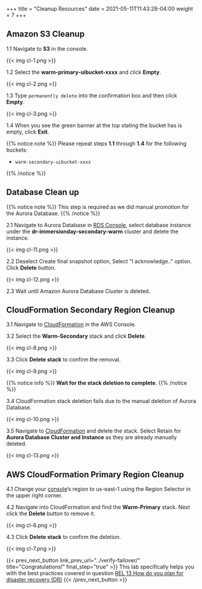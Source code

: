 +++
title = "Cleanup Resources"
date =  2021-05-11T11:43:28-04:00
weight = 7
+++

## Amazon S3 Cleanup

1.1 Navigate to **S3** in the console.

{{< img cl-1.png >}}

1.2 Select the **warm-primary-uibucket-xxxx** and click **Empty**.

{{< img cl-2.png >}}

1.3 Type `permanently delete` into the confirmation box and then click **Empty**.

{{< img cl-3.png >}}

1.4 When you see the green banner at the top stating the bucket has is empty, click **Exit**.

{{% notice note %}}
Please repeat steps **1.1** through **1.4** for the following buckets:

- `warm-secondary-uibucket-xxxx`

{{% /notice %}}

## Database Clean up

{{% notice note %}}
This step is required as we did manual promotion for the Aurora Database.
{{% /notice %}}

2.1 Navigate to Aurora Database in [RDS Console](https://us-west-1.console.aws.amazon.com/rds/home?region=us-west-1), select database instance under the **dr-immersionday-secondary-warm** cluster and delete the instance.

{{< img cl-11.png >}}

2.2 Deselect Create final snapshot option, Select "I acknowledge.." option. Click **Delete** button.

{{< img cl-12.png >}}

2.3 Wait until Amazon Aurora Database Cluster is deleted.

## CloudFormation Secondary Region Cleanup

3.1 Navigate to [CloudFormation](https://us-west-1.console.aws.amazon.com/console) in the AWS Console.

3.2 Select the **Warm-Secondary** stack and click **Delete**.

{{< img cl-8.png >}}

3.3 Click **Delete stack** to confirm the removal.

{{< img cl-9.png >}}

{{% notice info %}}
**Wait for the stack deletion to complete**.
{{% /notice %}}

3.4 CloudFormation stack deletion fails due to the manual deletion of Aurora Database.

{{< img cl-10.png >}}

3.5 Navigate to [CloudFormation](https://us-west-1.console.aws.amazon.com/cloudformation/home?region=us-west-1#/) and delete the stack.  Select Retain for **Aurora Database Cluster and Instance** as they are already manually deleted.


{{< img cl-13.png >}}

## AWS CloudFormation Primary Region Cleanup

4.1 Change your [console](https://us-east-1.console.aws.amazon.com/console)’s region to us-east-1 using the Region Selector in the upper right corner.

4.2 Navigate into CloudFormation and find the **Warm-Primary** stack.  Next click the **Delete** button to remove it.

{{< img cl-6.png >}}

4.3 Click **Delete stack** to confirm the deletion.

{{< img cl-7.png >}}

{{< prev_next_button link_prev_url="../verify-failover/" title="Congratulations!" final_step="true" >}}
This lab specifically helps you with the best practices covered in question [REL 13  How do you plan for disaster recovery (DR)](https://docs.aws.amazon.com/wellarchitected/latest/framework/a-failure-management.html)
{{< /prev_next_button >}}

